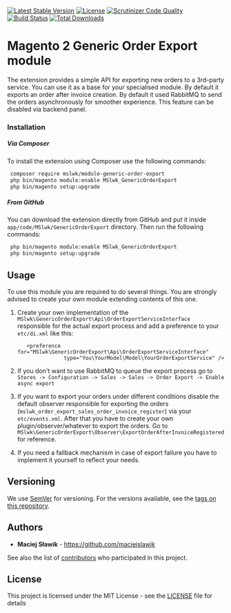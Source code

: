 [![Latest Stable Version](https://poser.pugx.org/mslwk/module-generic-generic-order-export/v/stable)](https://packagist.org/packages/mslwk/module-generic-generic-order-export)
[![License](https://poser.pugx.org/mslwk/module-generic-generic-order-export/license)](https://packagist.org/packages/mslwk/module-generic-generic-order-export)
[![Scrutinizer Code Quality](https://scrutinizer-ci.com/g/maciejslawik/generic-order-export-magento2/badges/quality-score.png?b=master)](https://scrutinizer-ci.com/g/maciejslawik/generic-order-export-magento2/?branch=master)
[![Build Status](https://scrutinizer-ci.com/g/maciejslawik/generic-order-export-magento2/badges/build.png?b=master)](https://scrutinizer-ci.com/g/maciejslawik/generic-order-export-magento2/build-status/master)
[![Total Downloads](https://poser.pugx.org/mslwk/module-generic-order-export/downloads)](https://packagist.org/packages/mslwk/module-generic-order-export)

# Magento 2 Generic Order Export module #

The extension provides a simple API for exporting new orders to a 3rd-party service. You can use it as a base for your
specialised module. By default it exports an order after invoice creation.
By default it used RabbitMQ to send the orders asynchronously for smoother experience. This feature can be disabled via
backend panel.

### Installation ###

##### Via Composer #####

To install the extension using Composer use the 
following commands:

```bash
 composer require mslwk/module-generic-order-export
 php bin/magento module:enable MSlwk_GenericOrderExport
 php bin/magento setup:upgrade
 ```
 
##### From GitHub #####
 
You can download the extension directly from GitHub and 
put it inside `` app/code/MSlwk/GenericOrderExport `` directory. Then run the
following commands:

```bash
 php bin/magento module:enable MSlwk_GenericOrderExport
 php bin/magento setup:upgrade
 ```
 
## Usage ##

To use this module you are required to do several things. You are strongly advised to create your own module extending
contents of this one.

1. 
    Create your own implementation of the ``MSlwk\GenericOrderExport\Api\OrderExportServiceInterface`` responsible
    for the actual export process and add a preference to your ``etc/di.xml`` like this:
    
    ```
       <preference for="MSlwk\GenericOrderExport\Api\OrderExportServiceInterface"
                   type="You\YourModel\Model\YourOrderExportService" />
    ```

2.
    If you don't want to use RabbitMQ to queue the export process go to
    ``Stores -> Configuration -> Sales -> Sales -> Order Export -> Enable async export``
    
3. 
    If you want to export your orders under different conditions disable the default observer responsible for exporting
    the orders (``mslwk_order_export_sales_order_invoice_register``) via your ``etc/events.xml``. After that you have to
    create your own plugin/observer/whatever to export the orders. Go to ``MSlwk\GenericOrderExport\Observer\ExportOrderAfterInvoiceRegistered``
    for reference. 
        
4. If you need a fallback mechanism in case of export failure you have to implement it yourself to reflect your needs.
        
## Versioning

We use [SemVer](http://semver.org/) for versioning. For the versions available, see the [tags on this repository](https://github.com/maciejslawik/generic-order-export-magento2/tags). 

## Authors

* **Maciej Sławik** - https://github.com/maciejslawik

See also the list of [contributors](https://github.com/maciejslawik/generic-order-export-magento2/contributors) who participated in this project.

## License

This project is licensed under the MIT License - see the [LICENSE](LICENSE) file for details